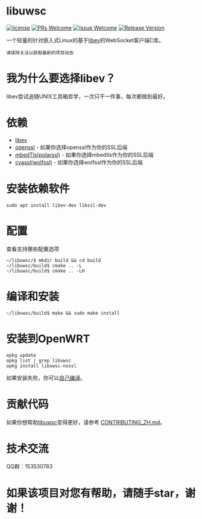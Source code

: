 # libuwsc

[1]: https://img.shields.io/badge/license-LGPL2-brightgreen.svg?style=plastic
[2]: /LICENSE
[3]: https://img.shields.io/badge/PRs-welcome-brightgreen.svg?style=plastic
[4]: https://github.com/zhaojh329/libuwsc/pulls
[5]: https://img.shields.io/badge/Issues-welcome-brightgreen.svg?style=plastic
[6]: https://github.com/zhaojh329/libuwsc/issues/new
[7]: https://img.shields.io/badge/release-3.1.0-blue.svg?style=plastic
[8]: https://github.com/zhaojh329/libuwsc/releases

[![license][1]][2]
[![PRs Welcome][3]][4]
[![Issue Welcome][5]][6]
[![Release Version][7]][8]

[libev]: http://software.schmorp.de/pkg/libev.html
[openssl]: https://github.com/openssl/openssl
[mbedtls(polarssl)]: https://github.com/ARMmbed/mbedtls
[cyaSSl(Wolfssl)]: https://github.com/wolfSSL/wolfssl

一个轻量的针对嵌入式Linux的基于[libev]的WebSocket客户端C库。

`请保持关注以获取最新的项目动态`

# 我为什么要选择libev？
libev尝试追随UNIX工具箱哲学，一次只干一件事，每次都做到最好。

# 依赖
* [libev]
* [openssl] - 如果你选择openssl作为你的SSL后端
* [mbedTls(polarssl)] - 如果你选择mbedtls作为你的SSL后端
* [cyassl(wolfssl)] - 如果你选择wolfssl作为你的SSL后端

# 安装依赖软件

    sudo apt install libev-dev libssl-dev

# 配置
查看支持哪些配置选项

	~/libuwsc/$ mkdir build && cd build
	~/libuwsc/build$ cmake .. -L
	~/libuwsc/build$ cmake .. -LH

# 编译和安装

	~/libuwsc/build$ make && sudo make install

# 安装到OpenWRT

    opkg update
    opkg list | grep libuwsc
    opkg install libuwsc-nossl

如果安装失败，你可以[自己编译](/BUILDOPENWRT_ZH.md)。

# 贡献代码
如果你想帮助[libuwsc](https://github.com/zhaojh329/libuwsc)变得更好，请参考
[CONTRIBUTING_ZH.md](https://github.com/zhaojh329/libuwsc/blob/master/CONTRIBUTING_ZH.md)。

# 技术交流
QQ群：153530783

# 如果该项目对您有帮助，请随手star，谢谢！

